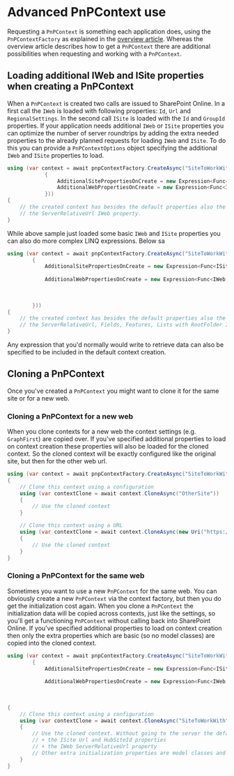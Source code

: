 # Advanced PnPContext use

Requesting a `PnPContext` is something each application does, using the `PnPContextFactory` as explained in the [overview article](readme.md). Whereas the overview article describes how to get a `PnPContext` there are additional possibilities when requesting and working with a `PnPContext`.

## Loading additional IWeb and ISite properties when creating a PnPContext

When a `PnPContext` is created two calls are issued to SharePoint Online. In a first call the `IWeb` is loaded with following properties: `Id`, `Url` and `RegionalSettings`. In the second call `ISite` is loaded with the `Id` and `GroupId` properties. If your application needs additional `IWeb` or `ISite` properties you can optimize the number of server roundtrips by adding the extra needed properties to the already planned requests for loading `IWeb` and `ISite`. To do this you can provide a `PnPContextOptions` object specifying the additional `IWeb` and `ISite` properties to load. 

```csharp
using (var context = await pnpContextFactory.CreateAsync("SiteToWorkWith", new PnPContextOptions()
            {
                AdditionalSitePropertiesOnCreate = new Expression<Func<ISite, object>>[] { s => s.Url, s => s.HubSiteId },
                AdditionalWebPropertiesOnCreate = new Expression<Func<IWeb, object>>[] { w => w.ServerRelativeUrl }
            }))
{
    // the created context has besides the default properties also the Url and HubSiteId ISite properties loaded + 
    // the ServerRelativeUrl IWeb property.
}
```

While above sample just loaded some basic `IWeb` and `ISite` properties you can also do more complex LINQ expressions. Below sa

```csharp
using (var context = await pnpContextFactory.CreateAsync("SiteToWorkWith", new PnPContextOptions()
        {
            AdditionalSitePropertiesOnCreate = new Expression<Func<ISite, object>>[] { s => s.Url, s => s.HubSiteId,
                                                                                        s => s.Features },
            AdditionalWebPropertiesOnCreate = new Expression<Func<IWeb, object>>[] { w => w.ServerRelativeUrl,
                                                                                        w => w.Fields, w => w.Features,
                                                                                        w => w.Lists.QueryProperties(r => r.Title,
                                                                                        r => r.RootFolder.QueryProperties(p=>p.ServerRelativeUrl)) }
        }))
{
    // the created context has besides the default properties also the Url, HubSiteId and Features ISite properties loaded + 
    // the ServerRelativeUrl, Fields, Features, Lists with RootFolder IWeb properties.
}
```

Any expression that you'd normally would write to retrieve data can also be specified to be included in the default context creation.

## Cloning a PnPContext

Once you've created a `PnPContext` you might want to clone it for the same site or for a new web.

### Cloning a PnPContext for a new web

When you clone contexts for a new web the context settings (e.g. `GraphFirst`) are copied over. If you've specified additional properties to load on context creation these properties will also be loaded for the cloned context. So the cloned context will be exactly configured like the original site, but then for the other web url.

```csharp
using (var context = await pnpContextFactory.CreateAsync("SiteToWorkWith"))
{
    // Clone this context using a configuration
    using (var contextClone = await context.CloneAsync("OtherSite"))
    {
        // Use the cloned context
    }

    // Clone this context using a URL
    using (var contextClone = await context.CloneAsync(new Uri("https://contoso.sharepoint.com/sites/anothersite")))
    {
        // Use the cloned context
    }
}
```

### Cloning a PnPContext for the same web

Sometimes you want to use a new `PnPContext` for the same web. You can obviously create a new `PnPContext` via the context factory, but then you do get the initialization cost again. When you clone a `PnPContext` the initialization data will be copied across contexts, just like the settings, so you'll get a functioning `PnPContext` without calling back into SharePoint Online. If you've specified additional properties to load on context creation then only the extra properties which are basic (so no model classes) are copied into the cloned context.

```csharp
using (var context = await pnpContextFactory.CreateAsync("SiteToWorkWith" , new PnPContextOptions()
        {
            AdditionalSitePropertiesOnCreate = new Expression<Func<ISite, object>>[] { s => s.Url, s => s.HubSiteId,
                                                                                        s => s.Features },
            AdditionalWebPropertiesOnCreate = new Expression<Func<IWeb, object>>[] { w => w.ServerRelativeUrl,
                                                                                        w => w.Fields, w => w.Features,
                                                                                        w => w.Lists.QueryProperties(r => r.Title,
                                                                                        r => r.RootFolder.QueryProperties(p=>p.ServerRelativeUrl))))
{
    // Clone this context using a configuration
    using (var contextClone = await context.CloneAsync("SiteToWorkWith"))
    {
        // Use the cloned context. Without going to the server the default IWeb and ISite properties are loaded
        // + the ISite Url and HubSiteId properties
        // + the IWeb ServerRelativeUrl property
        // Other extra initialization properties are model classes and are not copied over
    }
}
```

